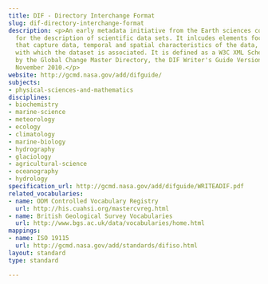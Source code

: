 ```yaml
---
title: DIF - Directory Interchange Format
slug: dif-directory-interchange-format
description: <p>An early metadata initiative from the Earth sciences community, intended
  for the description of scientific data sets. It inlcudes elements focusing on instruments
  that capture data, temporal and spatial characteristics of the data, and projects
  with which the dataset is associated. It is defined as a W3C XML Schema.</p><p>Sponsored
  by the Global Change Master Directory, the DIF Writer's Guide Version 6 is from
  November 2010.</p>
website: http://gcmd.nasa.gov/add/difguide/
subjects:
- physical-sciences-and-mathematics
disciplines:
- biochemistry
- marine-science
- meteorology
- ecology
- climatology
- marine-biology
- hydrography
- glaciology
- agricultural-science
- oceanography
- hydrology
specification_url: http://gcmd.nasa.gov/add/difguide/WRITEADIF.pdf
related_vocabularies:
- name: ODM Controlled Vocabulary Registry
  url: http://his.cuahsi.org/mastercvreg.html
- name: British Geological Survey Vocabularies
  url: http://www.bgs.ac.uk/data/vocabularies/home.html
mappings:
- name: ISO 19115
  url: http://gcmd.nasa.gov/add/standards/difiso.html 
layout: standard
type: standard

---
```


